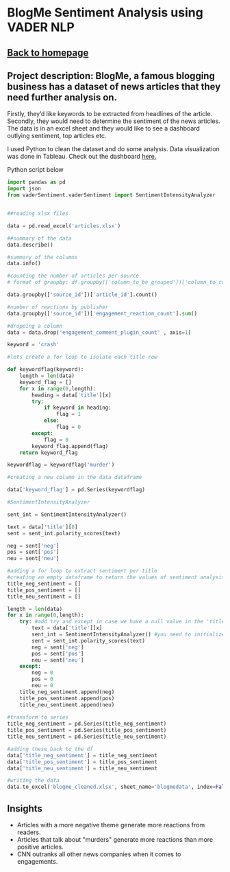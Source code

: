 # BlogMe Sentiment Analysis using VADER NLP

## <a href="https://lajatto.github.io/">Back to homepage</a>

## **Project description:** BlogMe, a famous blogging business has a dataset of news articles that they need further analysis on. 

Firstly, they’d like keywords to be extracted from headlines of the article. Secondly, they would need to determine the sentiment of the news articles. The data is in an excel sheet and they would like to see a dashboard outlying sentiment, top articles etc.


I used Python to clean the dataset and do some analysis. Data visualization was done in Tableau. Check out the dashboard <a href="https://public.tableau.com/views/BlogMe_16838540586050/BlogMeNewsDash?:language=en-GB&:display_count=n&:origin=viz_share_link">here.</a>

Python script below

```Python
import pandas as pd
import json
from vaderSentiment.vaderSentiment import SentimentIntensityAnalyzer


##reading xlsx files

data = pd.read_excel('articles.xlsx')

##summary of the data 
data.describe()

#summary of the columns 
data.info()

#counting the number of articles per source
# format of groupby: df.groupby(['column_to_be_grouped'])['column_to_count'].count()

data.groupby(['source_id'])['article_id'].count()

#number of reactions by publisher
data.groupby(['source_id'])['engagement_reaction_count'].sum()

#dropping a column
data = data.drop('engagement_comment_plugin_count' , axis=1)

keyword = 'crash'

#lets create a for loop to isolate each title row

def keywordflag(keyword):
    length = len(data)
    keyword_flag = []
    for x in range(0,length):
        heading = data['title'][x]
        try:
            if keyword in heading:
                flag = 1 
            else:
                flag = 0
        except:
            flag = 0
        keyword_flag.append(flag)
    return keyword_flag

keywordflag = keywordflag('murder')

#creating a new column in the data dataframe 

data['keyword_flag'] = pd.Series(keywordflag)

#SentimentIntensityAnalyzer

sent_int = SentimentIntensityAnalyzer()

text = data['title'][8]
sent = sent_int.polarity_scores(text)

neg = sent['neg']
pos = sent['pos']
neu = sent['neu']

#adding a for loop to extract sentiment per title 
#creating an empty dataframe to return the values of sentiment analysis to
title_neg_sentiment = []
title_pos_sentiment = []
title_neu_sentiment = [] 

length = len(data)
for x in range(0,length):
    try: #add try and except in case we have a null value in the 'title'
        text = data['title'][x]    
        sent_int = SentimentIntensityAnalyzer() #you need to initialize the vader sentimentanalysis first
        sent = sent_int.polarity_scores(text)
        neg = sent['neg']
        pos = sent['pos']
        neu = sent['neu']
    except:
        neg = 0
        pos = 0
        neu = 0 
    title_neg_sentiment.append(neg)
    title_pos_sentiment.append(pos)
    title_neu_sentiment.append(neu)
    
#transform to series 
title_neg_sentiment = pd.Series(title_neg_sentiment)
title_pos_sentiment = pd.Series(title_pos_sentiment)
title_neu_sentiment = pd.Series(title_neu_sentiment)

#adding these back to the df
data['title_neg_sentiment'] = title_neg_sentiment
data['title_pos_sentiment'] = title_pos_sentiment
data['title_neu_sentiment'] = title_neu_sentiment

#writing the data 
data.to_excel('blogme_cleaned.xlsx', sheet_name='blogmedata', index=False)
```

## Insights
<ul>
  <li>Articles with a more negative theme generate more reactions from readers.</li>
  <li>Articles that talk about "murders" generate more reactions than more positive articles.</li>
  <li>CNN outranks all other news companies when it comes to engagements.</li>
</ul>


